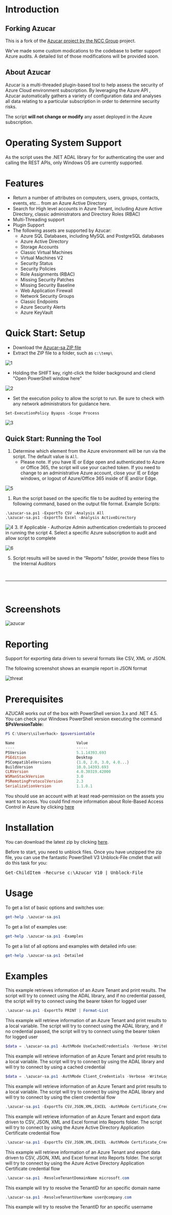 <h1>Introduction</h1>

<h2>Forking Azucar</h2>

This is a fork of the [Azucar project by the NCC Group](https://github.com/nccgroup/azucar) project.

We've made some custom modications to the codebase to better support Azure audits. A detailed list of those modifications will be provided soon.

<h2>About Azucar</h2>

Azucar is a multi-threaded plugin-based tool to help assess the security of Azure Cloud environment subscription. By leveraging the Azure API , Azucar automatically gathers a variety of configuration data and analyses all data relating to a particular subscription in order to determine security risks.

The script <b>will not change or modify</b> any asset deployed in the Azure subscription.

<h1>Operating System Support</h1>

As the script uses the .NET ADAL library for for authenticating the user and calling the REST APIs, only Windows OS are currently supported.  

<h1>Features</h1>

* Return a number of attributes on computers, users, groups, contacts, events, etc... from an Azure Active Directory
* Search for High level accounts in Azure Tenant, including Azure Active Directory, classic administrators and Directory Roles (RBAC)
* Multi-Threading support
* Plugin Support
* The following assets are supported by Azucar:
    * Azure SQL Databases, including MySQL and PostgreSQL databases
	* Azure Active Directory
	* Storage Accounts
	* Classic Virtual Machines
	* Virtual Machines V2
	* Security Status
	* Security Policies
	* Role Assignments (RBAC)
	* Missing Security Patches
	* Missing Security Baseline
	* Web Application Firewall
	* Network Security Groups
	* Classic Endpoints
	* Azure Security Alerts
	* Azure KeyVault


<h1>Quick Start: Setup</h2>

* Download the [Azucar-sa ZIP file](https://github.com/Stinnett-Associates/azucar-sa/archive/master.zip)
* Extract the ZIP file to a folder, such as ```c:\temp\```
  
![1](https://raw.githubusercontent.com/Stinnett-Associates/azucar-sa/master/Images/1.png)

* Holding the SHIFT key, right-click the folder background and cliend "Open PowerShell window here"

![2](https://raw.githubusercontent.com/Stinnett-Associates/azucar-sa/master/Images/2.png)

* Set the execution policy to allow the script to run. Be sure to check with any network administrators for guidance here.

```Set-ExecutionPolicy Byapss -Scope Process```

![3](https://raw.githubusercontent.com/Stinnett-Associates/azucar-sa/master/Images/3.png)

<h2> Quick Start: Running the Tool</h2>

1. Determine which element from the Azure environment will be run via the script. The default value is ```All```.
	* Please note. If you have IE or Edge open and authenticated to Azure or Office 365, the script will use your cached token. If you need to change to an administrative Azure account, close your IE or Edge windows, or logout of Azure/Office 365 inside of IE and/or Edge.

![5](https://raw.githubusercontent.com/Stinnett-Associates/azucar-sa/master/Images/5.PNG)

1. Run the script based on the specific file to be audited by entering the following command, based on the output file format.  Example Scripts:
  
  ```
  .\azucar-sa.ps1 -ExportTo CSV -Analysis All
  .\azucar-sa.ps1 -ExportTo Excel -Analysis ActiveDirectory
  ``` 


![4](https://raw.githubusercontent.com/Stinnett-Associates/azucar-sa/master/Images/4.png)
3.	If Applicable - Authorize Admin authentication credentials to proceed in running the script
4.	Select a specific Azure subscription to audit and allow script to complete

![6](https://raw.githubusercontent.com/Stinnett-Associates/azucar-sa/master/Images/6.PNG)

5.	Script results will be saved in the “Reports” folder, provide these files to the Internal Auditors  

 <br>
 <hr>
 <br>


<h1>Screenshots</h1>

![azucar](https://user-images.githubusercontent.com/5271640/38782164-3edde5ca-40ef-11e8-94e3-b8f005db139d.PNG)

<h1>Reporting</h1>

Support for exporting data driven to several formats like CSV, XML or JSON.

The following screenshot shows an example report in JSON format

![threat](https://user-images.githubusercontent.com/5271640/38782058-4779800a-40ee-11e8-8bf5-9b16500e5134.PNG)

<h1>Prerequisites</h1>

AZUCAR works out of the box with PowerShell version 3.x and .NET 4.5. You can check your Windows PowerShell version executing the command <b>$PsVersionTable:</b>

```powershell
PS C:\Users\silverhack> $psversiontable

Name                           Value
----                           -----
PSVersion                      5.1.14393.693
PSEdition                      Desktop
PSCompatibleVersions           {1.0, 2.0, 3.0, 4.0...}
BuildVersion                   10.0.14393.693
CLRVersion                     4.0.30319.42000
WSManStackVersion              3.0
PSRemotingProtocolVersion      2.3
SerializationVersion           1.1.0.1
```

You should use an account with at least read-permission on the assets you want to access. You could find more information about Role-Based Access Control in Azure by clicking [here](https://docs.microsoft.com/en-us/azure/role-based-access-control/role-assignments-portal)

<h1>Installation</h1>

You can download the latest zip by clicking [here](https://github.com/nccgroup/azucar/archive/master.zip).

Before to start, you need to unblock files. Once you have unzipped the zip file, you can use the fantastic PowerShell V3 Unblock-File cmdlet that will do this task for you:

<pre>
Get-ChildItem -Recurse c:\Azucar_V10 | Unblock-File
</pre>

<h1>Usage</h1>

To get a list of basic options and switches use:

```powershell
get-help .\azucar-sa.ps1
```

To get a list of examples use:

```powershell
get-help .\azucar-sa.ps1 -Examples
```

To get a list of all options and examples with detailed info use:

```powershell
get-help .\azucar-sa.ps1 -Detailed
```









<h1>Examples</h1>

This example retrieves information of an Azure Tenant and print results. The script will try to connect using the ADAL library, and if no credential passed, the script will try to connect using the bearer token for logged user

```powershell
.\azucar-sa.ps1 -ExportTo PRINT | Format-List
```

This example will retrieve information of an Azure Tenant and print results to a local variable. The script will try to connect using the ADAL library, and if no credential passed, the script will try to connect using the bearer token for logged user

```powershell
$data = .\azucar-sa.ps1 -AuthMode UseCachedCredentials -Verbose -WriteLog -Debug -ExportTo PRINT
```

This example will retrieve information of an Azure Tenant and print results to a local variable. The script will try to connect by using the ADAL library and will try to connect by using a cached credential

```powershell
$data = .\azucar-sa.ps1 -AuthMode Client_Credentials -Verbose -WriteLog -Debug -ExportTo PRINT
```
This example will retrieve information of an Azure Tenant and print results to a local variable. The script will try to connect by using the ADAL library and will try to connect by using the client credential flow

```powershell
.\azucar-sa.ps1 -ExportTo CSV,JSON,XML,EXCEL -AuthMode Certificate_Credentials -Certificate C:\AzucarTest\server.pfx -ApplicationId 00000000-0000-0000-0000-000000000000 -TenantID 00000000-0000-0000-0000-000000000000
```
This example will retrieve information of an Azure Tenant and export data driven to CSV, JSON, XML and Excel format into Reports folder. The script will try to connect by using the Azure Active Directory Application Certificate credential flow

```powershell
.\azucar-sa.ps1 -ExportTo CSV,JSON,XML,EXCEL -AuthMode Certificate_Credentials -Certificate C:\AzucarTest\server.pfx -CertFilePassword MySuperP@ssw0rd! -ApplicationId 00000000-0000-0000-0000-000000000000 -TenantID 00000000-0000-0000-0000-000000000000
```
This example will retrieve information of an Azure Tenant and export data driven to CSV, JSON, XML and Excel format into Reports folder. The script will try to connect by using the Azure Active Directory Application Certificate credential flow

```powershell
.\azucar-sa.ps1 -ResolveTenantDomainName microsoft.com
```
This example will try to resolve the TenantID for an specific domain name

```powershell
.\azucar-sa.ps1 -ResolveTenantUserName user@company.com
```
This example will try to resolve the TenantID for an specific username

